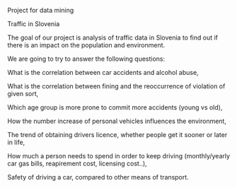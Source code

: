 Project for data mining

Traffic in Slovenia

The goal of our project is analysis of traffic data in Slovenia to find out if there is an impact on the population and environment.

We are going to try to answer the following questions:

What is the correlation between car accidents and alcohol abuse,

What is the correlation between fining and the reoccurrence of violation of given sort,

Which age group is more prone to commit more accidents (young vs old),

How the number increase of personal vehicles influences the environment,

The trend of obtaining drivers licence, whether people get it sooner or later in life,

How much a person needs to spend in order to keep driving (monthly/yearly car gas bills, reapirement cost, licensing cost..),

Safety of driving a car, compared to other means of transport.
